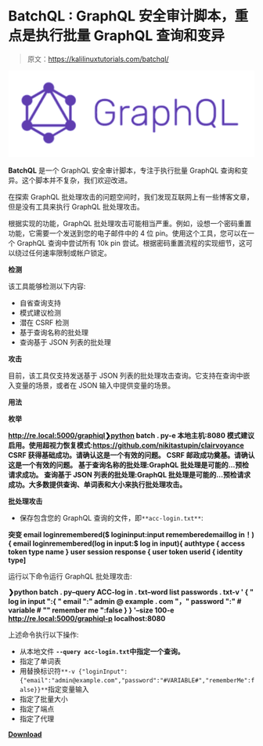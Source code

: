 # BatchQL : GraphQL 安全审计脚本，重点是执行批量 GraphQL 查询和变异

> 原文：<https://kalilinuxtutorials.com/batchql/>

[![](img//280488173fbdef007362507663ec3c38.png)](https://1.bp.blogspot.com/-joWIZHYS1zw/YUnLiVJKULI/AAAAAAAAK54/pvl0Ls-WiVQXSCAUFuiGL3huYgOiISTsgCLcBGAsYHQ/s1086/download%2B%25282%2529%2B%25281%2529.png)

**BatchQL** 是一个 GraphQL 安全审计脚本，专注于执行批量 GraphQL 查询和变异。这个脚本并不复杂，我们欢迎改进。

在探索 GraphQL 批处理攻击的问题空间时，我们发现互联网上有一些博客文章，但是没有工具来执行 GraphQL 批处理攻击。

根据实现的功能，GraphQL 批处理攻击可能相当严重。例如，设想一个密码重置功能，它需要一个发送到您的电子邮件中的 4 位 pin。使用这个工具，您可以在一个 GraphQL 查询中尝试所有 10k pin 尝试。根据密码重置流程的实现细节，这可以绕过任何速率限制或帐户锁定。

**检测**

该工具能够检测以下内容:

*   自省查询支持
*   模式建议检测
*   潜在 CSRF 检测
*   基于查询名称的批处理
*   查询基于 JSON 列表的批处理

**攻击**

目前，该工具仅支持发送基于 JSON 列表的批处理攻击查询。它支持在查询中嵌入变量的场景，或者在 JSON 输入中提供变量的场景。

**用法**

**枚举**

**http://re.local:5000/graphiql❯python batch . py-e 本地主机:8080
模式建议启用。使用超视力恢复模式:https://github.com/nikitastupin/clairvoyance
CSRF 获得基础成功。请确认这是一个有效的问题。
CSRF 邮政成功奠基。请确认这是一个有效的问题。
基于查询名称的批处理:GraphQL 批处理是可能的…预检请求成功。
查询基于 JSON 列表的批处理:GraphQL 批处理是可能的…预检请求成功。大多数提供查询、单词表和大小来执行批处理攻击。**

**批处理攻击**

*   保存包含您的 GraphQL 查询的文件，即`**acc-login.txt**`:

**突变 email loginremembered($ logininput:input rememberedemaillog in！){
email loginremembered(log in input:$ log in input){
authtype {
access token
type name
}
user session response {
user token
userid {
identity type]**

运行以下命令运行 GraphQL 批处理攻击:

**❯python batch . py–query ACC-log in . txt–word list passwords . txt-v ' { " log in input ":{ " email ":" admin @ example . com "，" password ":" # variable # "" remember me ":false } } '–size 100-e http://re.local:5000/graphiql-p localhost:8080**

上述命令执行以下操作:

*   从本地文件 **`--query acc-login.txt`中指定一个查询。**
*   指定了单词表
*   用替换标识符`**-v {"loginInput":{"email":"admin@example.com","password":"#VARIABLE#","rememberMe":false}}**`指定变量输入
*   指定了批量大小
*   指定了端点
*   指定了代理

[**Download**](https://github.com/assetnote/batchql)